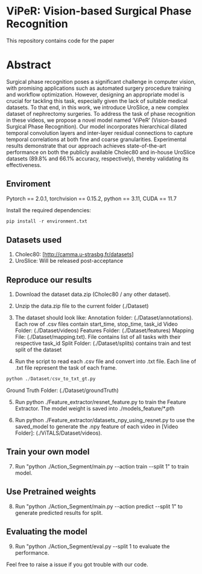 # ViPeR: Vision-based Surgical Phase Recognition
This repository contains code for the paper

# Abstract 
Surgical phase recognition poses a significant challenge in computer vision, with promising applications such as automated surgery procedure training and workflow optimization. However, designing an appropriate model is crucial for tackling this task, especially given the lack of suitable medical datasets. To that end, in this work, we introduce UroSlice, a new complex dataset of nephrectomy surgeries. To address the task of phase recognition in these videos, we propose a novel model named ‘ViPeR’ (Vision-based Surgical Phase Recognition). Our model incorporates hierarchical dilated temporal convolution layers and inter-layer residual connections to capture temporal correlations at both fine and coarse granularities. Experimental results demonstrate that our approach achieves state-of-the-art performance on both the publicly available Cholec80 and in-house UroSlice datasets (89.8% and 66.1% accuracy, respectively), thereby validating its effectiveness.

## Enviroment
Pytorch == 2.0.1, 
torchvision == 0.15.2, 
python == 3.11, 
CUDA == 11.7

Install the required dependencies: 
```python
pip install -r environment.txt
```
## Datasets used
1. Cholec80: [http://camma.u-strasbg.fr/datasets]
2. UroSlice: Will be released post-acceptance

## Reproduce our results
1. Download the dataset data.zip (Cholec80 / any other dataset). 

2. Unzip the data.zip file to the current folder (./Dataset)

3. The dataset should look like:
Annotation folder: (./Dataset/annotations). Each row of .csv files contain start_time, stop_time, task_id
Video Folder: (./Dataset/videos)
Features Folder: (./Dataset/features)
Mapping File: (./Dataset/mapping.txt). File contains list of all tasks with their respective task_id
Split Folder: (./Dataset/splits) contains train and test split of the dataset

4. Run the script to read each .csv file and convert into .txt file. Each line of .txt file represent the task of each frame.
```python
python ./Dataset/csv_to_txt_gt.py
```
Ground Truth Folder: (./Dataset/groundTruth)

5. Run python ./Feature_extractor/resnet_feature.py to train the Feature Extractor. 
The model weight is saved into ./models_feature/*.pth

6. Run python ./Feature_extractor/datasets_npy_using_resnet.py to use the saved_model to generate the .npy feature of each video in [Video Folder]: (./ViTALS/Dataset/videos). 

## Train your own model
7. Run "python ./Action_Segment/main.py --action train --split 1"  to train model.

## Use Pretrained weights
8. Run "python ./Action_Segment/main.py --action predict --split 1" to generate predicted results for split.

## Evaluating the model
9. Run "python ./Action_Segment/eval.py --split 1 to evaluate the performance.


Feel free to raise a issue if you got trouble with our code.
